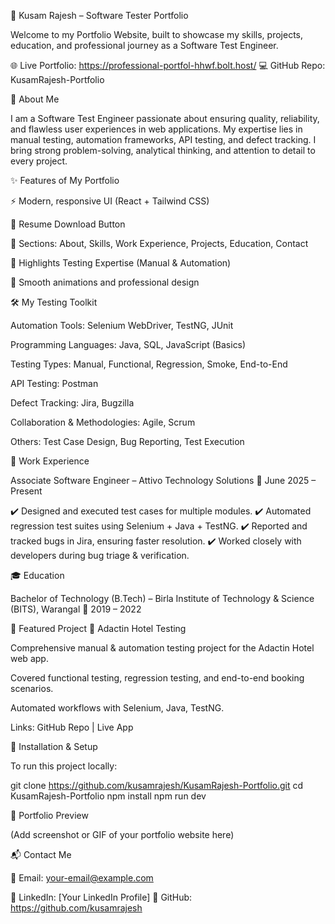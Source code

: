 🧪 Kusam Rajesh – Software Tester Portfolio

Welcome to my Portfolio Website, built to showcase my skills, projects, education, and professional journey as a Software Test Engineer.

🌐 Live Portfolio: https://professional-portfol-hhwf.bolt.host/
💻 GitHub Repo: KusamRajesh-Portfolio

📖 About Me

I am a Software Test Engineer passionate about ensuring quality, reliability, and flawless user experiences in web applications.
My expertise lies in manual testing, automation frameworks, API testing, and defect tracking. I bring strong problem-solving, analytical thinking, and attention to detail to every project.

✨ Features of My Portfolio

⚡ Modern, responsive UI (React + Tailwind CSS)

📄 Resume Download Button

💼 Sections: About, Skills, Work Experience, Projects, Education, Contact

🎯 Highlights Testing Expertise (Manual & Automation)

🎨 Smooth animations and professional design

🛠️ My Testing Toolkit

Automation Tools: Selenium WebDriver, TestNG, JUnit

Programming Languages: Java, SQL, JavaScript (Basics)

Testing Types: Manual, Functional, Regression, Smoke, End-to-End

API Testing: Postman

Defect Tracking: Jira, Bugzilla

Collaboration & Methodologies: Agile, Scrum

Others: Test Case Design, Bug Reporting, Test Execution

💼 Work Experience

Associate Software Engineer – Attivo Technology Solutions
📅 June 2025 – Present

✔️ Designed and executed test cases for multiple modules.
✔️ Automated regression test suites using Selenium + Java + TestNG.
✔️ Reported and tracked bugs in Jira, ensuring faster resolution.
✔️ Worked closely with developers during bug triage & verification.

🎓 Education

Bachelor of Technology (B.Tech) – Birla Institute of Technology & Science (BITS), Warangal
📅 2019 – 2022

📌 Featured Project
🔹 Adactin Hotel Testing

Comprehensive manual & automation testing project for the Adactin Hotel web app.

Covered functional testing, regression testing, and end-to-end booking scenarios.

Automated workflows with Selenium, Java, TestNG.

Links: GitHub Repo
 | Live App

🚀 Installation & Setup

To run this project locally:

git clone https://github.com/kusamrajesh/KusamRajesh-Portfolio.git
cd KusamRajesh-Portfolio
npm install
npm run dev

📸 Portfolio Preview

(Add screenshot or GIF of your portfolio website here)

📬 Contact Me

📧 Email: your-email@example.com

🔗 LinkedIn: [Your LinkedIn Profile]
🐙 GitHub: https://github.com/kusamrajesh